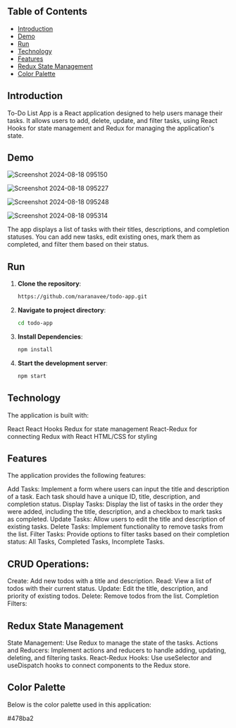 
## Table of Contents

- [Introduction](#introduction)
- [Demo](#demo)
- [Run](#run)
- [Technology](#technology)
- [Features](#features)
- [Redux State Management](#redux-state-management)
- [Color Palette](#colors)


## Introduction

To-Do List App is a React application designed to help users manage their tasks. It allows users to add, delete, update, and filter tasks, using React Hooks for state management and Redux for managing the application's state.

## Demo

![Screenshot 2024-08-18 095150](https://github.com/user-attachments/assets/e76e1f57-a4bd-4869-b00d-51e0674f6cd8)

![Screenshot 2024-08-18 095227](https://github.com/user-attachments/assets/d469dfd5-1f5a-4d7b-9c62-ce4fa2271ee4)

![Screenshot 2024-08-18 095248](https://github.com/user-attachments/assets/1aae3d00-2eb0-456f-8578-d17eb54786d4)

![Screenshot 2024-08-18 095314](https://github.com/user-attachments/assets/0b312cdc-d8c0-4a4b-95c1-d9b6dfa3ba95)



The app displays a list of tasks with their titles, descriptions, and completion statuses. You can add new tasks, edit existing ones, mark them as completed, and filter them based on their status.

## Run
1. **Clone the repository**:
   ```bash
   https://github.com/naranavee/todo-app.git

2. **Navigate to project directory**:
   ```bash
   cd todo-app

3. **Install Dependencies**:
   ```bash
   npm install

4. **Start the development server**:
   ```bash
   npm start


## Technology
The application is built with:

React
React Hooks
Redux for state management
React-Redux for connecting Redux with React
HTML/CSS for styling

## Features
The application provides the following features:

Add Tasks: Implement a form where users can input the title and description of a task. Each task should have a unique ID, title, description, and completion status.
Display Tasks: Display the list of tasks in the order they were added, including the title, description, and a checkbox to mark tasks as completed.
Update Tasks: Allow users to edit the title and description of existing tasks.
Delete Tasks: Implement functionality to remove tasks from the list.
Filter Tasks: Provide options to filter tasks based on their completion status: All Tasks, Completed Tasks, Incomplete Tasks.

## CRUD Operations:
Create: Add new todos with a title and description.
Read: View a list of todos with their current status.
Update: Edit the title, description, and priority of existing todos.
Delete: Remove todos from the list.
Completion Filters:


## Redux State Management
State Management: Use Redux to manage the state of the tasks.
Actions and Reducers: Implement actions and reducers to handle adding, updating, deleting, and filtering tasks.
React-Redux Hooks: Use useSelector and useDispatch hooks to connect components to the Redux store.

## Color Palette
Below is the color palette used in this application:

 #478ba2
